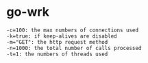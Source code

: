 # go-wrk

    -c=100: the max numbers of connections used
    -k=true: if keep-alives are disabled
    -m="GET": the http request method
    -n=1000: the total number of calls processed
    -t=1: the numbers of threads used